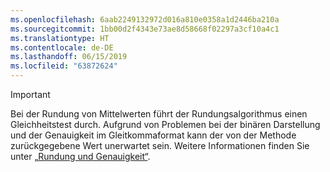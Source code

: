 ```yaml
---
ms.openlocfilehash: 6aab2249132972d016a810e0358a1d2446ba210a
ms.sourcegitcommit: 1bb00d2f4343e73ae8d58668f02297a3cf10a4c1
ms.translationtype: HT
ms.contentlocale: de-DE
ms.lasthandoff: 06/15/2019
ms.locfileid: "63872624"
---
```


> [!IMPORTANT]
>  Bei der Rundung von Mittelwerten führt der Rundungsalgorithmus einen Gleichheitstest durch. Aufgrund von Problemen bei der binären Darstellung und der Genauigkeit im Gleitkommaformat kann der von der Methode zurückgegebene Wert unerwartet sein. Weitere Informationen finden Sie unter [„Rundung und Genauigkeit“](xref:System.Math.Round%2A#rounding-and-precision).

